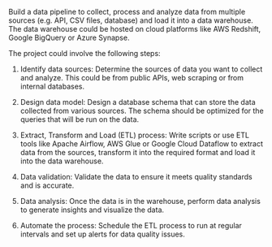 Build a data pipeline to collect, process and analyze data from multiple sources (e.g. API, CSV files, database) and load it into a data warehouse. The data warehouse could be hosted on cloud platforms like AWS Redshift, Google BigQuery or Azure Synapse.

The project could involve the following steps:

1. Identify data sources: Determine the sources of data you want to collect and analyze. This could be from public APIs, web scraping or from internal databases.

2. Design data model: Design a database schema that can store the data collected from various sources. The schema should be optimized for the queries that will be run on the data.

3. Extract, Transform and Load (ETL) process: Write scripts or use ETL tools like Apache Airflow, AWS Glue or Google Cloud Dataflow to extract data from the sources, transform it into the required format and load it into the data warehouse.

4. Data validation: Validate the data to ensure it meets quality standards and is accurate.

5. Data analysis: Once the data is in the warehouse, perform data analysis to generate insights and visualize the data.

6. Automate the process: Schedule the ETL process to run at regular intervals and set up alerts for data quality issues.